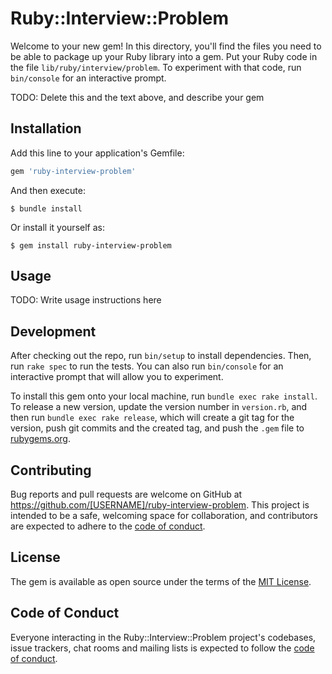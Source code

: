 # Ruby::Interview::Problem

Welcome to your new gem! In this directory, you'll find the files you need to be able to package up your Ruby library into a gem. Put your Ruby code in the file `lib/ruby/interview/problem`. To experiment with that code, run `bin/console` for an interactive prompt.

TODO: Delete this and the text above, and describe your gem

## Installation

Add this line to your application's Gemfile:

```ruby
gem 'ruby-interview-problem'
```

And then execute:

    $ bundle install

Or install it yourself as:

    $ gem install ruby-interview-problem

## Usage

TODO: Write usage instructions here

## Development

After checking out the repo, run `bin/setup` to install dependencies. Then, run `rake spec` to run the tests. You can also run `bin/console` for an interactive prompt that will allow you to experiment.

To install this gem onto your local machine, run `bundle exec rake install`. To release a new version, update the version number in `version.rb`, and then run `bundle exec rake release`, which will create a git tag for the version, push git commits and the created tag, and push the `.gem` file to [rubygems.org](https://rubygems.org).

## Contributing

Bug reports and pull requests are welcome on GitHub at https://github.com/[USERNAME]/ruby-interview-problem. This project is intended to be a safe, welcoming space for collaboration, and contributors are expected to adhere to the [code of conduct](https://github.com/[USERNAME]/ruby-interview-problem/blob/master/CODE_OF_CONDUCT.md).

## License

The gem is available as open source under the terms of the [MIT License](https://opensource.org/licenses/MIT).

## Code of Conduct

Everyone interacting in the Ruby::Interview::Problem project's codebases, issue trackers, chat rooms and mailing lists is expected to follow the [code of conduct](https://github.com/[USERNAME]/ruby-interview-problem/blob/master/CODE_OF_CONDUCT.md).
